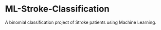 # ML-Stroke-Classification
A binomial classification project of Stroke patients using Machine Learning. 
